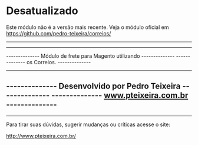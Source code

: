 # Desatualizado
Este módulo não é a versão mais recente.
Veja o módulo oficial em https://github.com/pedro-teixeira/correios/

---------------------------------------------------------------------
---------------------------------------------------------------------
-------------- Módulo de frete para Magento utilizando --------------
-------------- os Correios.                            --------------
--------------                                         --------------
-------------- Desenvolvido por Pedro Teixeira         --------------
-------------- www.pteixeira.com.br                    --------------
---------------------------------------------------------------------
---------------------------------------------------------------------


Para tirar suas dúvidas, sugerir mudanças ou críticas acesse o site:

http://www.pteixeira.com.br/
